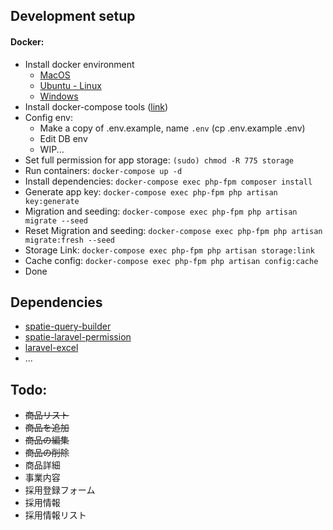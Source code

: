 ## Development setup
#### Docker:

-   Install docker environment
    -   [MacOS](https://docs.docker.com/docker-for-mac/install/)
    -   [Ubuntu - Linux](https://docs.docker.com/engine/install/ubuntu/)
    -   [Windows](https://docs.docker.com/docker-for-windows/install/)
-   Install docker-compose tools ([link](https://docs.docker.com/compose/install/))
-   Config env:
    -   Make a copy of .env.example, name `.env` (cp .env.example .env)
    -   Edit DB env
    -   WIP...
-   Set full permission for app storage:
    `(sudo) chmod -R 775 storage`
-   Run containers:
    `docker-compose up -d`
-   Install dependencies:
    `docker-compose exec php-fpm composer install`
-   Generate app key:
    `docker-compose exec php-fpm php artisan key:generate`
-   Migration and seeding: `docker-compose exec php-fpm php artisan migrate --seed`
-   Reset Migration and seeding: `docker-compose exec php-fpm php artisan migrate:fresh --seed`
-   Storage Link: `docker-compose exec php-fpm php artisan storage:link`
-   Cache config:
    `docker-compose exec php-fpm php artisan config:cache`
-   Done

## Dependencies
- [spatie-query-builder](https://spatie.be/docs/laravel-query-builder/v3/introduction)
- [spatie-laravel-permission](https://spatie.be/docs/laravel-permission/v4/introduction)
- [laravel-excel](https://docs.laravel-excel.com/3.1/getting-started/)
- ...
## Todo:
-   ~~商品リスト~~
-   ~~商品を追加~~
-   ~~商品の編集~~
-   ~~商品の削除~~
-   商品詳細
-   事業内容
-   採用登録フォーム
-   採用情報
-   採用情報リスト
